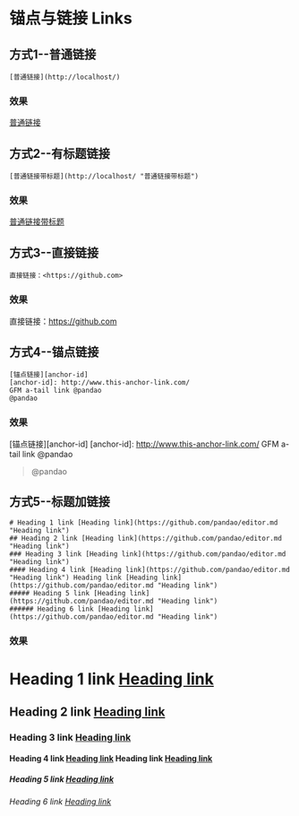 # 锚点与链接 Links  
## 方式1--普通链接
`[普通链接](http://localhost/) `
### 效果  
[普通链接](http://localhost/)  

## 方式2--有标题链接   

`[普通链接带标题](http://localhost/ "普通链接带标题")`
### 效果  
[普通链接带标题](http://localhost/ "普通链接带标题")  

## 方式3--直接链接    

`直接链接：<https://github.com>`
### 效果  
直接链接：<https://github.com>  

## 方式4--锚点链接    

```
[锚点链接][anchor-id]
[anchor-id]: http://www.this-anchor-link.com/
GFM a-tail link @pandao
@pandao
```
### 效果  
[锚点链接][anchor-id]
[anchor-id]: http://www.this-anchor-link.com/
GFM a-tail link @pandao
> @pandao  

## 方式5--标题加链接  

```
# Heading 1 link [Heading link](https://github.com/pandao/editor.md "Heading link")
## Heading 2 link [Heading link](https://github.com/pandao/editor.md "Heading link")
### Heading 3 link [Heading link](https://github.com/pandao/editor.md "Heading link")
#### Heading 4 link [Heading link](https://github.com/pandao/editor.md "Heading link") Heading link [Heading link](https://github.com/pandao/editor.md "Heading link")
##### Heading 5 link [Heading link](https://github.com/pandao/editor.md "Heading link")
###### Heading 6 link [Heading link](https://github.com/pandao/editor.md "Heading link")  
```  
### 效果  
# Heading 1 link [Heading link](https://github.com/pandao/editor.md "Heading link")
## Heading 2 link [Heading link](https://github.com/pandao/editor.md "Heading link")
### Heading 3 link [Heading link](https://github.com/pandao/editor.md "Heading link")
#### Heading 4 link [Heading link](https://github.com/pandao/editor.md "Heading link") Heading link [Heading link](https://github.com/pandao/editor.md "Heading link")
##### Heading 5 link [Heading link](https://github.com/pandao/editor.md "Heading link")
###### Heading 6 link [Heading link](https://github.com/pandao/editor.md "Heading link")  
